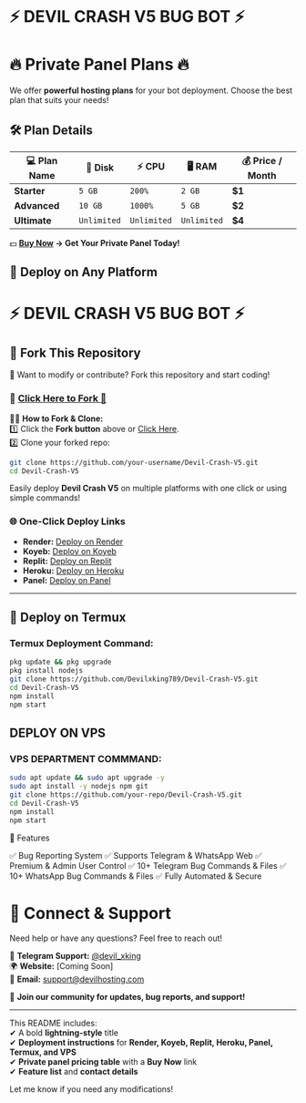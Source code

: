 # ⚡ DEVIL CRASH V5 BUG BOT ⚡


# 🔥 Private Panel Plans 🔥  

We offer **powerful hosting plans** for your bot deployment. Choose the best plan that suits your needs!  

## 🛠️ Plan Details  

| 💻 **Plan Name**  | 💾 **Disk**  | ⚡ **CPU**  | 🖥️ **RAM**  | 💰 **Price / Month**  |
|-----------------|------------|----------|----------|---------------|
| **Starter**     | `5 GB`     | `200%`   | `2 GB`   | **$1**  |
| **Advanced**    | `10 GB`    | `1000%`  | `5 GB`   | **$2**  |
| **Ultimate**    | `Unlimited`| `Unlimited` | `Unlimited` | **$4**  |

💵 **[Buy Now](https://t.me/devil_xking) → Get Your Private Panel Today!**

## 🚀 Deploy on Any Platform  

# ⚡ DEVIL CRASH V5 BUG BOT ⚡  

## 🍴 Fork This Repository  

🚀 Want to modify or contribute? Fork this repository and start coding!  

### 🔗 **[Click Here to Fork 🚀](https://github.com/Devilxking789/DEVIL-CRASH-V5.git)**  

👨‍💻 **How to Fork & Clone:**  
1️⃣ Click the **Fork button** above or [Click Here](https://github.com/Devilxking789/DEVIL-CRASH-V5.git).  
2️⃣ Clone your forked repo:  
```bash
git clone https://github.com/your-username/Devil-Crash-V5.git
cd Devil-Crash-V5
```

Easily deploy **Devil Crash V5** on multiple platforms with one click or using simple commands!  

### 🌐 One-Click Deploy Links  

- **Render:** [Deploy on Render](https://render.com)  
- **Koyeb:** [Deploy on Koyeb](https://koyeb.com)  
- **Replit:** [Deploy on Replit](https://replit.com)  
- **Heroku:** [Deploy on Heroku](https://heroku.com)  
- **Panel:** [Deploy on Panel](https://dashboard.katabump.com)  

---

## 📱 Deploy on Termux 

### **Termux Deployment Command:**  
```bash
pkg update && pkg upgrade  
pkg install nodejs  
git clone https://github.com/Devilxking789/Devil-Crash-V5.git  
cd Devil-Crash-V5  
npm install  
npm start

```
## DEPLOY ON VPS

### **VPS DEPARTMENT COMMMAND:**
```bash
sudo apt update && sudo apt upgrade -y  
sudo apt install -y nodejs npm git  
git clone https://github.com/your-repo/Devil-Crash-V5.git  
cd Devil-Crash-V5  
npm install  
npm start
```
📜 Features

✅ Bug Reporting System
✅ Supports Telegram & WhatsApp Web
✅ Premium & Admin User Control
✅ 10+ Telegram Bug Commands & Files
✅ 10+ WhatsApp Bug Commands & Files
✅ Fully Automated & Secure




# 📢 Connect & Support  

Need help or have any questions? Feel free to reach out!  

💬 **Telegram Support:** [@devil_xking](https://t.me/devil_xking)  
🌍 **Website:** [Coming Soon]  
📧 **Email:** support@devilhosting.com  

📌 **Join our community for updates, bug reports, and support!**

---

This README includes:  
✔ A bold **lightning-style** title  
✔ **Deployment instructions** for **Render, Koyeb, Replit, Heroku, Panel, Termux, and VPS**  
✔ **Private panel pricing table** with a **Buy Now** link  
✔ **Feature list** and **contact details**  

Let me know if you need any modifications!
